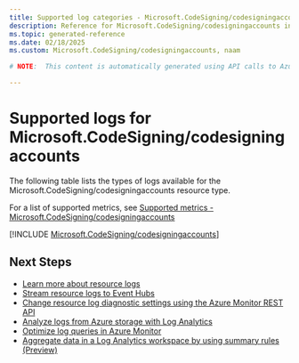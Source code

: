 ```yaml
---
title: Supported log categories - Microsoft.CodeSigning/codesigningaccounts
description: Reference for Microsoft.CodeSigning/codesigningaccounts in Azure Monitor Logs.
ms.topic: generated-reference
ms.date: 02/18/2025
ms.custom: Microsoft.CodeSigning/codesigningaccounts, naam

# NOTE:  This content is automatically generated using API calls to Azure. Any edits made on these files will be overwritten in the next run of the script. 

---
```





# Supported logs for Microsoft.CodeSigning/codesigningaccounts  
The following table lists the types of logs available for the Microsoft.CodeSigning/codesigningaccounts resource type.
  
  
  
For a list of supported metrics, see [Supported metrics - Microsoft.CodeSigning/codesigningaccounts](../supported-metrics/microsoft-codesigning-codesigningaccounts-metrics.md)  
  

  
[!INCLUDE [Microsoft.CodeSigning/codesigningaccounts](~/reusable-content/ce-skilling/azure/includes/azure-monitor/reference/logs/microsoft-codesigning-codesigningaccounts-logs-include.md)]  
  

## Next Steps

* [Learn more about resource logs](/azure/azure-monitor/essentials/platform-logs-overview)
* [Stream resource logs to Event Hubs](/azure/azure-monitor/essentials/resource-logs#send-to-azure-event-hubs)
* [Change resource log diagnostic settings using the Azure Monitor REST API](/rest/api/monitor/diagnosticsettings)
* [Analyze logs from Azure storage with Log Analytics](/azure/azure-monitor/essentials/resource-logs#send-to-log-analytics-workspace)
* [Optimize log queries in Azure Monitor](/azure/azure-monitor/logs/query-optimization)
* [Aggregate data in a Log Analytics workspace by using summary rules (Preview)](/azure/azure-monitor/logs/summary-rules)